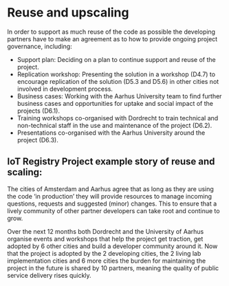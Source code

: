 # Reuse and upscaling

In order to support as much reuse of the code as possible the developing partners have to make an agreement as to how to provide ongoing project governance, including:

* Support plan: Deciding on a plan to continue support and reuse of the project.
* Replication workshop: Presenting the solution in a workshop (D4.7) to encourage replication of the solution (D5.3 and D5.6) in other cities not involved in development process.
* Business cases: Working with the Aarhus University team to find further business cases and opportunities for uptake and social impact of the projects (D6.1).
* Training workshops co-organised with Dordrecht to train technical and non-technical staff in the use and maintenance of the project (D6.2).
* Presentations co-organised with the Aarhus University around the project (D6.3).

## IoT Registry Project example story of reuse and scaling:

The cities of Amsterdam and Aarhus agree that as long as they are using the code ‘in production’ they will provide resources to manage incoming questions, requests and suggested (minor) changes. This to ensure that a lively community of other partner developers can take root and continue to grow.

Over the next 12 months both Dordrecht and the University of Aarhus organise events and workshops that help the project get traction, get adopted by 6 other cities and build a developer community around it. Now that the project is adopted by the 2 developing cities, the 2 living lab implementation cities and 6 more cities the burden for maintaining the project in the future is shared by 10 partners, meaning the quality of public service delivery rises quickly.
